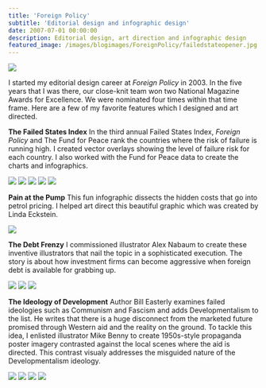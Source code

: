 ```yaml
---
title: 'Foreign Policy'
subtitle: 'Editorial design and infographic design'
date: 2007-07-01 00:00:00
description: Editorial design, art direction and infographic design
featured_image: /images/blogimages/ForeignPolicy/failedstateopener.jpg
---
```

![](/images/webselects/failedstatescover.jpg)

I started my editorial design career at *Foreign Policy* in 2003. In the five years that I was there, our close-knit team won two National Magazine Awards for Excellence. We were nominated four times within that time frame. Here are a few of my favorite features which I designed and art directed.

__The Failed States Index__
In the third annual Failed States Index, *Foreign Policy* and The Fund for Peace rank the countries where the risk of failure is running high. I created vector overlays showing the level of failure risk for each country. I also worked with the Fund for Peace data to create the charts and infographics.

<div class="gallery" data-columns="3">
	<img src="/images/blogimages/ForeignPolicy/failedstateopener.jpg">
	<img src="/images/blogimages/ForeignPolicy/failedstates2.jpg">
	<img src="/images/blogimages/ForeignPolicy/failedstates3.jpg">
	<img src="/images/blogimages/ForeignPolicy/failedstates4.jpg">
	<img src="/images/blogimages/ForeignPolicy/failedstates5.jpg">
</div>

__Pain at the Pump__
This fun infographic dissects the hidden costs that go into petrol pricing. I helped art direct this beautiful graphic which was created by Linda Eckstein.

![](/images/blogimages/ForeignPolicy/painatthepump.jpg)

__The Debt Frenzy__
I commissioned illustrator Alex Nabaum to create these inventive illustrators that nail the topic in a sophisticated execution. The story is about how investment firms can become aggressive when foreign debt is available for grabbing up.

<div class="gallery" data-columns="3">
	<img src="/images/blogimages/ForeignPolicy/debtfrenzy1.jpg">
	<img src="/images/blogimages/ForeignPolicy/debtfrenzy2.jpg">
	<img src="/images/blogimages/ForeignPolicy/debtfrenzy3.jpg">
	</div>
 
__The Ideology of Development__
Author Bill Easterly examines failed ideologies such as Communism and Fascism and adds Developmentalism to the list. He writes that there is a huge disconnect from the marketed future promised through Western aid and the reality on the ground. To tackle this idea, I enlisted illustrator Mike Benny to create 1950s-style propaganda poster imagery contrasted against the local scenes where the aid is directed. This contrast visualy addresses the misguided nature of the Developmentalism ideology.

<div class="gallery" data-columns="2">
	<img src="/images/blogimages/ForeignPolicy/developmentopener.jpg">
	<img src="/images/blogimages/ForeignPolicy/development2.jpg">
	<img src="/images/blogimages/ForeignPolicy/development3.jpg">
	<img src="/images/blogimages/ForeignPolicy/development4.jpg">
</div>
